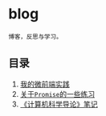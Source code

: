 # blog

    博客，反思与学习。

## 目录
1. [我的微前端实践](./fed/micro_fed.md)
2. [关于`Promise`的一些练习](./fed/promise_practice.md)
3. [《计算机科学导论》笔记](./reading/foundations_of_computer_science.md)